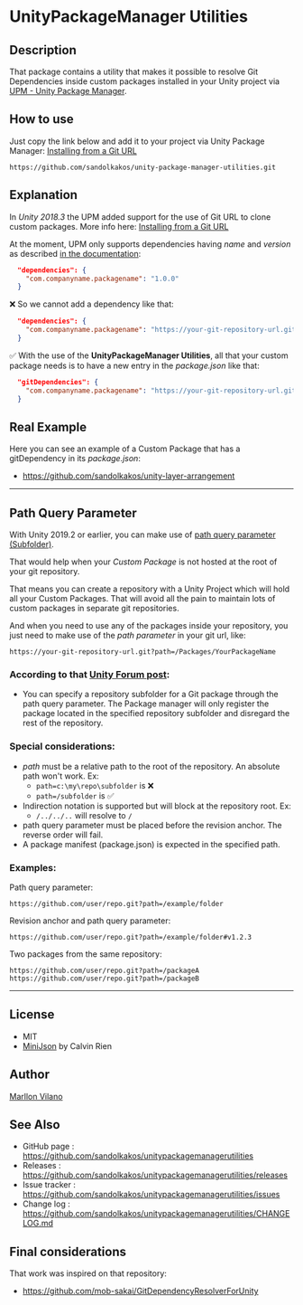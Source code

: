 UnityPackageManager Utilities
===

## Description
That package contains a utility that makes it possible to resolve Git Dependencies inside custom packages installed in your Unity project via [UPM - Unity Package Manager](https://docs.unity3d.com/Manual/upm-ui.html).

## How to use
Just copy the link below and add it to your project via Unity Package Manager: [Installing from a Git URL](https://docs.unity3d.com/Manual/upm-ui-giturl.html)
```
https://github.com/sandolkakos/unity-package-manager-utilities.git
```

## Explanation

In *Unity 2018.3* the UPM added support for the use of Git URL to clone custom packages. More info here: [Installing from a Git URL](https://docs.unity3d.com/Manual/upm-ui-giturl.html)

At the moment, UPM only supports dependencies having *name* and *version* as described [in the documentation](https://docs.unity3d.com/Manual/upm-manifestPkg.html):
```json
  "dependencies": {
    "com.companyname.packagename": "1.0.0"
  }
```

❌️ So we cannot add a dependency like that:
```json
  "dependencies": {
    "com.companyname.packagename": "https://your-git-repository-url.git"
  }
```

✅️ With the use of the **UnityPackageManager Utilities**, all that your custom package needs is to have a new entry in the *package.json* like that:
```json
  "gitDependencies": {
    "com.companyname.packagename": "https://your-git-repository-url.git"
  }
```
## Real Example
Here you can see an example of a Custom Package that has a gitDependency in its *package.json*:
- https://github.com/sandolkakos/unity-layer-arrangement

----

## Path Query Parameter

With Unity 2019.2 or earlier, you can make use of [path query parameter (Subfolder)](https://forum.unity.com/threads/some-feedback-on-package-manager-git-support.743345/#post-5425311).

That would help when your *Custom Package* is not hosted at the root of your git repository.

That means you can create a repository with a Unity Project which will hold all your Custom Packages. That will avoid all the pain to maintain lots of custom packages in separate git repositories.

And when you need to use any of the packages inside your repository, you just need to make use of the *path parameter* in your git url, like:
```
https://your-git-repository-url.git?path=/Packages/YourPackageName
```

### According to that [Unity Forum post](https://forum.unity.com/threads/some-feedback-on-package-manager-git-support.743345/#post-5425311):

- You can specify a repository subfolder for a Git package through the path query parameter. The Package manager will only register the package located in the specified repository subfolder and disregard the rest of the repository.

### Special considerations:

- *path* must be a relative path to the root of the repository. An absolute path won't work. Ex:
  - `path=c:\my\repo\subfolder` is ❌️
  - `path=/subfolder` is ✅️
- Indirection notation is supported but will block at the repository root. Ex:
    - `/../../..` will resolve to `/`
- path query parameter must be placed before the revision anchor. The reverse order will fail.
- A package manifest (package.json) is expected in the specified path.

### Examples:

Path query parameter:

```
https://github.com/user/repo.git?path=/example/folder
```

Revision anchor and path query parameter:

```
https://github.com/user/repo.git?path=/example/folder#v1.2.3
```

Two packages from the same repository:

```
https://github.com/user/repo.git?path=/packageA https://github.com/user/repo.git?path=/packageB
```

----

## License

* MIT
* [MiniJson](https://gist.github.com/darktable/1411710) by Calvin Rien

## Author

[Marllon Vilano](https://github.com/sandolkakos)

## See Also

* GitHub page : https://github.com/sandolkakos/unitypackagemanagerutilities
* Releases : https://github.com/sandolkakos/unitypackagemanagerutilities/releases
* Issue tracker : https://github.com/sandolkakos/unitypackagemanagerutilities/issues
* Change log : https://github.com/sandolkakos/unitypackagemanagerutilities/CHANGELOG.md

## Final considerations

That work was inspired on that repository:
- https://github.com/mob-sakai/GitDependencyResolverForUnity
